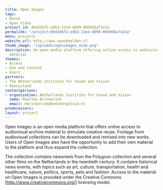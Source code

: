 ```yaml
---
title: Open Images
tags:
- Reuse
- Open Video
project_id: dbd2dbf2-edb3-11e4-8099-005056a71e3a
permalink: "/project/dbd2dbf2-edb3-11e4-8099-005056a71e3a"
menu: projects
website_url: http://www.openbeelden.nl
thumb_image: "/uploads/openimages_wide.png"
description: An open media platform offering online access to audiovisual archive
  material
themes:
- Access
- Use and Context
- Users
partners:
- The Netherlands Institute for Sound and Vision
- Kennisland
contactpersons:
- organization: Netherlands Institute for Sound and Vision
  name: Maarten Brinkerink
  email: mbrinkerink@beeldengeluid.nl
predecessors: 
layout: project
---
```


Open Images is an open media platform that offers online access to audiovisual archive material to stimulate creative reuse. Footage from audiovisual collections can be downloaded and remixed into new works. Users of Open Images also have the opportunity to add their own material to the platform and thus expand the collection.

The collection contains newsreels from the Polygoon collection and several other films on the Netherlands in the twentieth century. It contains historical news events, with topics such as art, culture, transportation, health and healthcare, nature, politics, sports, pets and fashion. Access to the material on Open Images is provided under the Creative Commons [http://www.creativecommons.org/] licensing model.
